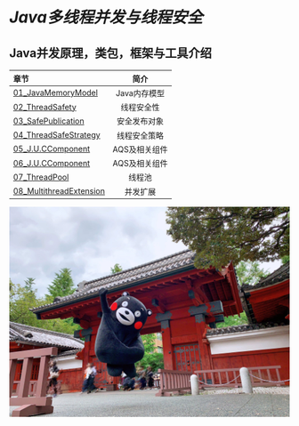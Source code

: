 # ***Java多线程并发与线程安全***

## Java并发原理，类包，框架与工具介绍

| 章节                                                         |       简介        |
| :----------------------------------------------------------- | :---------------: |
| [01_JavaMemoryModel](https://github.com/undermoonoldman/JavaFamilyBucket/tree/master/JavaConcurrency/01_JavaMemoryModel) |   Java内存模型    |
| [02_ThreadSafety](https://github.com/undermoonoldman/JavaFamilyBucket/tree/master/JavaConcurrency/02_ThreadSafety) | 线程安全性 |
| [03_SafePublication](https://github.com/undermoonoldman/JavaFamilyBucket/tree/master/JavaConcurrency/03_SafePublication) |   安全发布对象    |
| [04_ThreadSafeStrategy](https://github.com/undermoonoldman/JavaFamilyBucket/tree/master/JavaConcurrency/04_ThreadSafeStrategy) | 线程安全策略 |
| [05_J.U.CComponent](https://github.com/undermoonoldman/JavaFamilyBucket/tree/master/JavaConcurrency/05_J.U.CComponent) | AQS及相关组件 |
| [06_J.U.CComponent](https://github.com/undermoonoldman/JavaFamilyBucket/tree/master/JavaConcurrency/06_J.U.CComponent) | AQS及相关组件 |
| [07_ThreadPool](https://github.com/undermoonoldman/JavaFamilyBucket/tree/master/JavaConcurrency/07_ThreadPool) | 线程池 |
| [08_MultithreadExtension](https://github.com/undermoonoldman/JavaFamilyBucket/tree/master/JavaConcurrency/08_MultithreadExtension) | 并发扩展 |

![正事配图](https://raw.githubusercontent.com/undermoonoldman/JavaFamilyBucket/master/Resource/IMG/h.jpeg)

